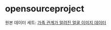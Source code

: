 # opensourceproject

원본 데이터 세트: [가족 관계가 알려진 얼굴 이미지 데이터](https://aihub.or.kr/aihubdata/data/view.do?currMenu=115&topMenu=100&aihubDataSe=realm&dataSetSn=528)
